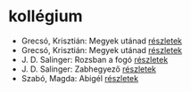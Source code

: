 # kollégium

- Grecsó, Krisztián: Megyek utánad [részletek](_details/Grecs%C3%B3%2C%20Kriszti%C3%A1n.md#id_1230)
- Grecsó, Krisztián: Megyek utánad [részletek](_details/Grecs%C3%B3%2C%20Kriszti%C3%A1n.md#id_990)
- J. D. Salinger: Rozsban a fogó [részletek](_details/J.%20D.%20Salinger.md#id_1409)
- J. D. Salinger: Zabhegyező [részletek](_details/J.%20D.%20Salinger.md#id_561)
- Szabó, Magda: Abigél [részletek](_details/Szab%C3%B3%2C%20Magda.md#id_1338)